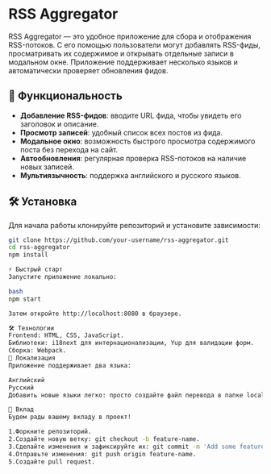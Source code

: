 # RSS Aggregator

RSS Aggregator — это удобное приложение для сбора и отображения RSS-потоков. С его помощью пользователи могут добавлять RSS-фиды, просматривать их содержимое и открывать отдельные записи в модальном окне. Приложение поддерживает несколько языков и автоматически проверяет обновления фидов.

## 🚀 Функциональность
- **Добавление RSS-фидов**: вводите URL фида, чтобы увидеть его заголовок и описание.
- **Просмотр записей**: удобный список всех постов из фида.
- **Модальное окно**: возможность быстрого просмотра содержимого поста без перехода на сайт.
- **Автообновления**: регулярная проверка RSS-потоков на наличие новых записей.
- **Мультиязычность**: поддержка английского и русского языков.

## 🛠️ Установка
Для начала работы клонируйте репозиторий и установите зависимости:

```bash
git clone https://github.com/your-username/rss-aggregator.git
cd rss-aggregator
npm install

⚡ Быстрый старт
Запустите приложение локально:

bash
npm start

Затем откройте http://localhost:8080 в браузере.

🛠️ Технологии
Frontend: HTML, CSS, JavaScript.
Библиотеки: i18next для интернационализации, Yup для валидации форм.
Сборка: Webpack.
📖 Локализация
Приложение поддерживает два языка:

Английский
Русский
Добавить новые языки легко: просто создайте файл перевода в папке locales.

🤝 Вклад
Будем рады вашему вкладу в проект!

1.Форкните репозиторий.
2.Создайте новую ветку: git checkout -b feature-name.
3.Сделайте изменения и зафиксируйте их: git commit -m 'Add some feature'.
4.Отправьте изменения: git push origin feature-name.
5.Создайте pull request.

